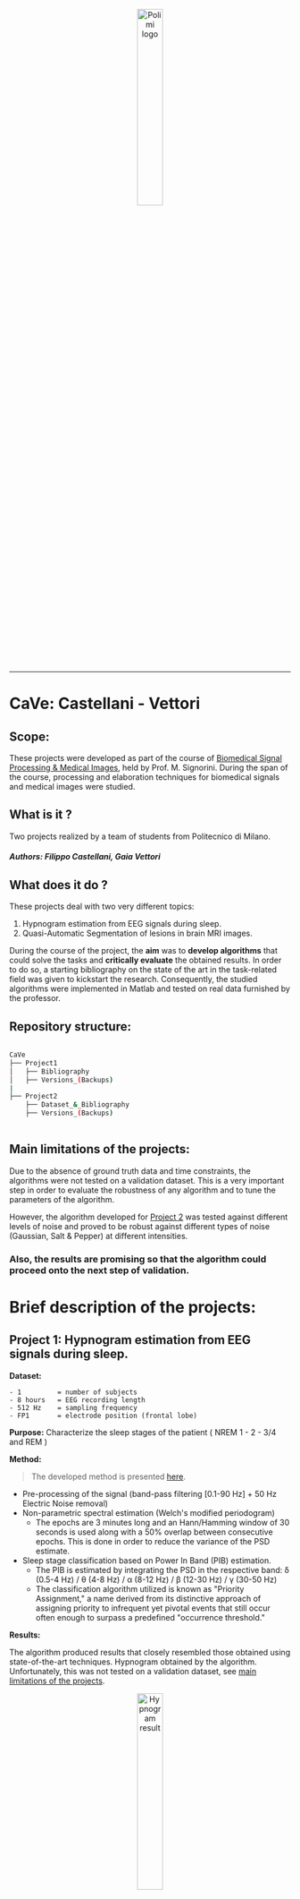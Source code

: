 <!-- Header -->

<p align="center">
    <img src="Meta_Media/Logo_Politecnico_Milano.png" alt="Polimi logo" width="30%" height="30%">
</p>


--------------

# CaVe: Castellani - Vettori

## Scope: 
These projects were developed as part of the course of [Biomedical Signal Processing & Medical Images](https://www11.ceda.polimi.it/schedaincarico/schedaincarico/controller/scheda_pubblica/SchedaPublic.do?&evn_default=evento&c_classe=766825&polij_device_category=DESKTOP&__pj0=0&__pj1=4b2fa48767f0da38e5c6eff2bf408a34), held by Prof. M. Signorini.
During the span of the course, processing and elaboration techniques for biomedical signals and medical images were studied.

## What is it ?
Two projects realized by a team of students from Politecnico di Milano.

##### Authors: Filippo Castellani, Gaia Vettori

## What does it do ?

These projects deal with two very different topics:
 1. Hypnogram estimation from EEG signals during sleep.
 2. Quasi-Automatic Segmentation of lesions in brain MRI images.

During the course of the project, the **aim** was to **develop algorithms** that could solve the tasks and **critically evaluate** the obtained results.
In order to do so, a starting bibliography on the state of the art in the task-related field was given to kickstart the research.
Consequently, the studied algorithms were implemented in Matlab and tested on real data furnished by the professor.

## Repository structure:

```bash

CaVe
├── Project1
│   ├── Bibliography
│   ├── Versions_(Backups)
|
├── Project2
    ├── Dataset_&_Bibliography
    ├── Versions_(Backups)
    
```

## Main limitations of the projects:

Due to the absence of ground truth data and time constraints, the algorithms were not tested on a validation dataset. This is a very important step in order to evaluate the robustness of any algorithm and to tune the parameters of the algorithm. 

However, the algorithm developed for [Project 2](#project-2-quasi-automatic-segmentation-of-lesions-in-brain-mri-images) was tested against different levels of noise and proved to be robust against different types of noise (Gaussian, Salt & Pepper) at different intensities. 
### Also, the results are promising so that the algorithm could proceed onto the next step of validation.

# Brief description of the projects:

## Project 1: Hypnogram estimation from EEG signals during sleep.

**Dataset:**

    - 1         = number of subjects
    - 8 hours   = EEG recording length
    - 512 Hz    = sampling frequency
    - FP1       = electrode position (frontal lobe)


**Purpose:**
Characterize the sleep stages of the patient ( NREM 1 - 2 - 3/4 and REM )

**Method:**

> The developed method is presented [here](Project1/BIOMEDICAL_SIGNAL_PROCESSING_ASSIGNMENT_Castellani_Vettori/ppt_EEG_Hypnogram_Vettori_Castellani_FINAL.pdf).

- Pre-processing of the signal (band-pass filtering [0.1-90 Hz] + 50 Hz Electric Noise removal)
- Non-parametric spectral estimation (Welch's modified periodogram)
    - The epochs are 3 minutes long and an Hann/Hamming window of 30 seconds is used along with a 50% overlap between consecutive epochs. This is done in order to reduce the variance of the PSD estimate.
- Sleep stage classification based on Power In Band (PIB) estimation.
    - The PIB is estimated by integrating the PSD in the respective band: δ (0.5-4 Hz) / θ (4-8 Hz) / α (8-12 Hz) / β (12-30 Hz) / γ (30-50 Hz)
    - The classification algorithm utilized is known as "Priority Assignment," a name derived from its distinctive approach of assigning priority to infrequent yet pivotal events that still occur often enough to surpass a predefined "occurrence threshold."


**Results:**

The algorithm produced results that closely resembled those obtained using state-of-the-art techniques.
Hypnogram obtained by the algorithm. Unfortunately, this was not tested on a validation dataset, see [main limitations of the projects](#main-limitations-of-the-projects).


<p align="center">
    <img src="Meta_Media/Hypnogram_result.jpg" alt="Hypnogram result" width="30%">
    <br>
    <i> Click on the image to see the full size version </i>
</p>

Hypnogram example obtained by the state of the art technique:

<p align="center">
    <img src="Project1/Media/PPT_Presentation/Hypnograms_example.jpg" alt="Hypnogram example" width="30%">
    <br>
    <i> Click on the image to see the full size version </i>
</p>

The most valuable addition of such an algorithm is that it is completely automatic and does not require any manual intervention. Currently, the state of the art techniques require the Field Expert (FE) to manually inspect many hours of EEG recordings and manually annotate the sleep stages. This is a very time-consuming task and is prone to human error.


## Project 2: Quasi-Automatic Segmentation of lesions in brain MRI images.

> **Q: Why is it called Quasi-Automatic Segmentation ?**
> 
> **A:** "Quasi-Automatic" refers to the approach where the user initiates the segmentation process by manually selecting the region of interest (ROI) in the first slice of the MRI image. Subsequently, the algorithm takes over and automatically performs lesion segmentation in the remaining slices of the image. This hybrid method streamlines the segmentation process while still requiring an initial user interaction to define the area of interest.

**Dataset:**

    - 1                         = number of subjects
    - 256x256x112 voxels        = MRI volume size
    - 0.9375, 0.9375, 1.4000    = voxel size (mm)
    - T1-weighted               = MRI type

<p align="center">
    <img src="Meta_Media/volume.jpg" alt="Original MRI" width="30%">
    <br>
    <i> Click on the image to see the full size version </i>
</p>

**Purpose:**

- The primary objective of this project is to segment the lesion and calculate its cross-sectional area specifically in the sagittal slice number 135;
- Following the initial segmentation, the secondary goal is to identify sagittal slices containing the lesion and extend the quantification of its cross-sectional area to the entire volume of interest;
- This segmentation process is then repeated across axial slices, enabling a comprehensive assessment of the lesion's extent and characteristics;
- As a part of the project's evaluation, noise is intentionally introduced into the original dataset. The objective is to systematically investigate the performance of the implemented workflow under various levels of noise, providing valuable insights into its robustness and reliability.

**Method:**

> The developed method is presented [here](Project2/MEDICAL_IMAGES_ASSIGNMENT_Vettori_Castellani/ppt_presentation.pdf).

The method developed is based on the following main steps:
1. The very first slice of the MRI volume is selected by the Field Expert (FE) (presumably a radiologist) as well as the region of interest (ROI) in the first slice;
2. The selected ROI is enhanced by the algorithm using a non-linear filter;
    This filter was one of the main contributions of the project since it was developed by the team. See the [Non-linear filter](#non-linear-filter) section for more details;
3. The enhanced ROI is then binarized using one of the most common binarization techniques: Otsu's method.
4. The binarized ROI is then proposed to the FE for approval. If the FE approves the binarization, the algorithm proceeds to the next step, otherwise the FE can manually modify the binarization;
5. The algorithm then proceeds automatically to the segmentation of the lesion in the other slices of the MRI.
This is achieved by repeating steps 2-4 for each slice of the MRI volume and selecting the binarized area that has the closest overlap with the centroid of the binarized area of the previous slice;

NOTICE: In order not to "lose" the lesion in case of a wrong binarization, the algorithm keeps track of the previous binarizations and uses the centroids as a reference for the next slice by weighting them with a [recursive factor](#recursive-weighting-factor).

**Results:**

<p align="center">
    <img src="Meta_Media/result_gif.gif" alt="Segmentation result" width="30%">
    <br>
    <i> Click on the image to see the full size version </i>
</p>

The algorithm was tested on the provided dataset and tested against different levels of noise.
It was found that the algorithm is robust against different levels and types of noise (Gaussian, Salt & Pepper) and that the results are very promising. However this is not enough to validate the algorithm and further testing is required, see [main limitations of the project](#main-limitations-of-the-project).

<p align="center">
    <img src="Meta_Media/noise.jpeg" alt="Segmentation result" width="30%">
    <br>
    <i> Click on the image to see the full size version </i>
</p>


## Additional information:

#### Non-linear filter:

This filter is a modified version of the sigmoid function. This function is used to enhance the contrast of the image in order to make the lesion more "visible" and hence easier to segment for the algorithm.

$$
    Def:
    \begin{cases}
        I(x,y) = \text{Original image} \\
        \hat{I}(x,y) = \text{Enhanced image} \\
    \end{cases}  
$$

The filter is based on the following operation:

$$
    \begin{equation}
    \hat{I}(x,y) = \frac{1+g}{1+e^{k\frac{1}{2}-kI(x,y)}}-\frac{g}{2}
    \end{equation}
$$

$$
where:
\begin{cases}
        g = \text{gain} \\
        k = \text{constant} \\
    \end{cases}
$$

Furthermore, the function is clipped to the range [0,255] in order to avoid overflow and underflow:

$$

    \begin{cases}
        \hat{I}(x,y) = 255 \text{ if } \hat{I}(x,y) > 255 \\
        \hat{I}(x,y) = 0 \text{ if } \hat{I}(x,y) < 0 \\
    \end{cases}
$$

<p align="center">
    <img src="Meta_Media/sigmoid.png" alt="Sigmoid function" width="20%">
    <br>
    Figure: Non-linear filter with parameters g = 0.2 and k = 10
</p>

Example of the filter applied to the original image:

<p align="center">
    <img src="Meta_Media/enhanced_slice.png" alt="Filter example" width="60%">
    <br>
    <i> Click on the image to see the full size version </i>
</p>


#### Recursive weighting factor:

The recursive weighting factor is used to weight the centroids of the binarized areas of the previous slices in order to find the centroid of the binarized area of the current slice.

$$
\begin{equation}
 weight_n = \frac{1}{1.2^n}
\end{equation}
$$

The following is an intuitive representation of the recursive weighting factor:

<p align="center">
    <img src="Meta_Media/intuition_weigth.png" alt="Recursive weighting factor" width="15%">
    <br>
</p>

--------------------------------------------------------------------------------------------------

## What software is required to run the projects scripts ?
 - **Matlab R2020b** was used for the development of the projects. So at least this version is recommended to run the scripts.


